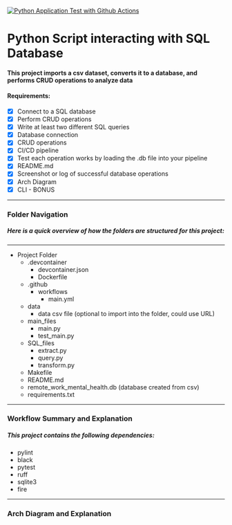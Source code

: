 [![Python Application Test with Github Actions](https://github.com/lilah-duboff/scaffold/actions/workflows/main.yml/badge.svg)](https://github.com/lilah-duboff/scaffold/actions/workflows/main.yml)

# Python Script interacting with SQL Database
#### This project imports a csv dataset, converts it to a database, and performs CRUD operations to analyze data

#### Requirements:

- [X] Connect to a SQL database
- [X] Perform CRUD operations
- [X] Write at least two different SQL queries
- [X] Database connection
- [X] CRUD operations
- [X] CI/CD pipeline
- [X] Test each operation works by loading the .db file into your pipeline 
- [X] README.md
- [X] Screenshot or log of successful database operations
- [X] Arch Diagram
- [X] CLI - BONUS 

---
### Folder Navigation
##### Here is a quick overview of how the folders are structured for this project:
---
- Project Folder
    - .devcontainer
        - devcontainer.json
        - Dockerfile
    - .github
        - workflows
            - main.yml
    - data
        - data csv file (optional to import into the folder, could use URL)
    - main_files
        - main.py
        - test_main.py
    - SQL_files
        - extract.py
        - query.py
        - transform.py
    - Makefile
    - README.md
    - remote_work_mental_health.db (database created from csv)
    - requirements.txt
---
### Workflow Summary and Explanation
##### This project contains the following dependencies:
- pylint
- black 
- pytest
- ruff 
- sqlite3
- fire

---
### Arch Diagram and Explanation
